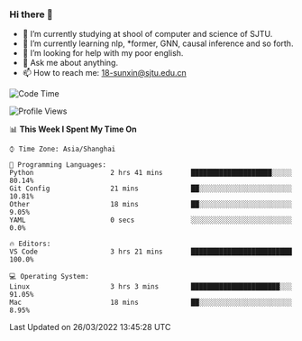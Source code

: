 ### Hi there 👋

<!--
**sunxin000/sunxin000** is a ✨ _special_ ✨ repository because its `README.md` (this file) appears on your GitHub profile.

Here are some ideas to get you started:

- 🔭 I’m currently working on ...
- 🌱 I’m currently learning ...
- 👯 I’m looking to collaborate on ...
- 🤔 I’m looking for help with ...
- 💬 Ask me about ...
- 📫 How to reach me: ...
- 😄 Pronouns: ...
- ⚡ Fun fact: ...
-->
- 🏫 I’m currently studying at shool of computer and science of SJTU.
- 🌱 I’m currently learning nlp, \*former, GNN, causal inference and so forth.
- 🤔 I’m looking for help with my poor english.
- 💬 Ask me about anything.
- 📫 How to reach me: 18-sunxin@sjtu.edu.cn
<!--START_SECTION:waka-->
![Code Time](http://img.shields.io/badge/Code%20Time-126%20hrs%2014%20mins-blue)

![Profile Views](http://img.shields.io/badge/Profile%20Views-10-blue)

📊 **This Week I Spent My Time On** 

```text
⌚︎ Time Zone: Asia/Shanghai

💬 Programming Languages: 
Python                   2 hrs 41 mins       ████████████████████░░░░░   80.14% 
Git Config               21 mins             ██░░░░░░░░░░░░░░░░░░░░░░░   10.81% 
Other                    18 mins             ██░░░░░░░░░░░░░░░░░░░░░░░   9.05% 
YAML                     0 secs              ░░░░░░░░░░░░░░░░░░░░░░░░░   0.0%

🔥 Editors: 
VS Code                  3 hrs 21 mins       █████████████████████████   100.0%

💻 Operating System: 
Linux                    3 hrs 3 mins        ██████████████████████░░░   91.05% 
Mac                      18 mins             ██░░░░░░░░░░░░░░░░░░░░░░░   8.95%

```


 Last Updated on 26/03/2022 13:45:28 UTC
<!--END_SECTION:waka-->
